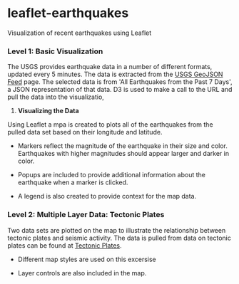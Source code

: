 # leaflet-earthquakes
Visualization of recent earthquakes using Leaflet



### Level 1: Basic Visualization

The USGS provides earthquake data in a number of different formats, updated every 5 minutes. The data is extracted from the [USGS GeoJSON Feed](http://earthquake.usgs.gov/earthquakes/feed/v1.0/geojson.php) page. The selected data is from 'All Earthquakes from the Past 7 Days', a JSON representation of that data. D3 is used to make a call to the URL and pull the data into the visualizatio,

1. **Visualizing the Data**

Using Leaflet a mpa is created to plots all of the earthquakes from the pulled data set based on their longitude and latitude.

   * Markers reflect the magnitude of the earthquake in their size and color. Earthquakes with higher magnitudes should appear larger and darker in color.

   * Popups are included to provide additional information about the earthquake when a marker is clicked.

   * A legend is also created to provide context for the map data.


### Level 2: Multiple Layer Data: Tectonic Plates

Two data sets are plotted on the map to illustrate the relationship between tectonic plates and seismic activity. The data is pulled from data on tectonic plates can be found at [Tectonic Plates](https://github.com/fraxen/tectonicplates).


* Different map styles are used on this excersise 

* Layer controls are also included in the map.
